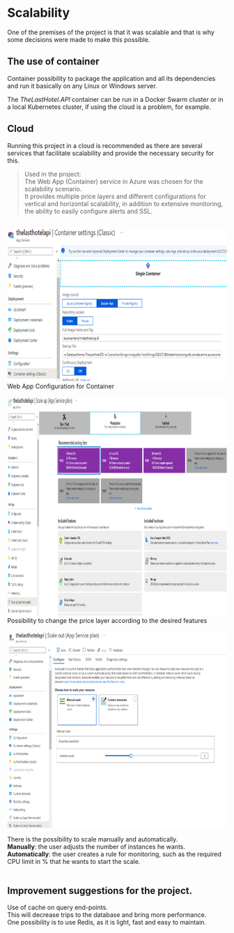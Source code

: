 # Scalability

One of the premises of the project is that it was scalable and that is why some decisions were made to make this possible.

## The use of container
Container possibility to package the application and all its dependencies and run it basically on any Linux or Windows server. <br>

The *TheLastHotel.API* container can be run in a Docker Swarm cluster or in a local Kubernetes cluster, if using the cloud is a problem, for example. <br>

## Cloud
Running this project in a cloud is recommended as there are several services that facilitate scalability and provide the necessary security for this.

> Used in the project:<br>
> The Web App (Container) service in Azure was chosen for the scalability scenario. <br>
> It provides multiple price layers and different configurations for vertical and horizontal scalability, in addition to extensive monitoring, the ability to easily configure alerts and SSL.

<br>
<img src="../Images/../Doc/Images/webapi_1.png" alt="Web App Configuration" width="650" height="350"/><br />
Web App Configuration for Container
<br>
<br>
<img src="../Images/../Doc/Images/webapi_2.png" alt="Web App Configuration" width="1000" height="500"/><br />
Possibility to change the price layer according to the desired features
<br>
<br>
<img src="../Images/../Doc/Images/webapi_scale.png" alt="Web App Configuration" width="1000" height="450"/><br />

There is the possibility to scale manually and automatically. <br>
**Manually**: the user adjusts the number of instances he wants.<br>
**Automatically**: the user creates a rule for monitoring, such as the required CPU limit in % that he wants to start the scale. 
<br>
<br>

## **Improvement suggestions for the project.**
Use of cache on query end-points. <Br>
This will decrease trips to the database and bring more performance.<br>
One possibility is to use Redis, as it is light, fast and easy to maintain. 